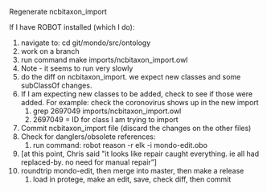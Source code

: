 Regenerate ncbitaxon_import

If I have ROBOT installed (which I do):
1. navigate to:
cd git/mondo/src/ontology
2. work on a branch
3. run command
make imports/ncbitaxon_import.owl
4. Note - it seems to run very slowly
5. do the diff on ncbitaxon_import. we expect new classes and some subClassOf changes.
6. If I am expecting new classes to be added, check to see if those were added. For example: check the coronovirus shows up in the new import
    1.  grep 2697049 imports/ncbitaxon_import.owl
    2. 2697049 = ID for class I am trying to import
7. Commit ncbitaxon_import file (discard the changes on the other files)
8. Check for danglers/obsolete references:
    1. run command: robot reason -r elk -i mondo-edit.obo
9. [at this point, Chris said "it looks like repair caught everything. ie all had replaced-by. no need for manual repair”]
10. roundtrip mondo-edit, then merge into master, then make a release
    1. load in protege, make an edit, save, check diff, then commit